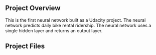 ## Project Overview

This is the first neural network built as a Udacity project. The neural network predicts daily bike rental ridership. The neural network uses a single hidden layer and returns an output layer.  

## Project Files